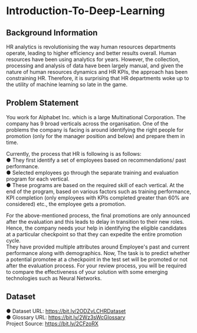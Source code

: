 # Introduction-To-Deep-Learning

## Background Information<br />
HR analytics is revolutionising the way human resources departments operate, leading
to higher efficiency and better results overall. Human resources have been using
analytics for years. However, the collection, processing and analysis of data have been
largely manual, and given the nature of human resources dynamics and HR KPIs, the
approach has been constraining HR. Therefore, it is surprising that HR departments
woke up to the utility of machine learning so late in the game.<br />

## Problem Statement<br />
You work for Alphabet Inc. which is a large Multinational Corporation. The company has
9 broad verticals across the organisation. One of the problems the company is facing is
around identifying the right people for promotion (only for the manager position and
below) and prepare them in time.<br />

Currently, the process that HR is following is as follows:<br />
● They first identify a set of employees based on recommendations/ past
performance.<br />
● Selected employees go through the separate training and evaluation program for
each vertical.<br />
● These programs are based on the required skill of each vertical. At the end of the
program, based on various factors such as training performance, KPI completion
(only employees with KPIs completed greater than 60% are considered) etc., the
employee gets a promotion.<br />

For the above-mentioned process, the final promotions are only announced after the
evaluation and this leads to delay in transition to their new roles. Hence, the company
needs your help in identifying the eligible candidates at a particular checkpoint so that
they can expedite the entire promotion cycle.<br />
They have provided multiple attributes around Employee's past and current performance
along with demographics. Now, The task is to predict whether a potential promotee at a
checkpoint in the test set will be promoted or not after the evaluation process. For your
review process, you will be required to compare the effectiveness of your solution with
some emerging technologies such as Neural Networks.<br />

## Dataset<br />
● Dataset URL: https://bit.ly/2ODZvLCHRDataset<br />
● Glossary URL: https://bit.ly/2Wz3sWcGlossary<br />
Project Source: https://bit.ly/2CFzoRX<br />
